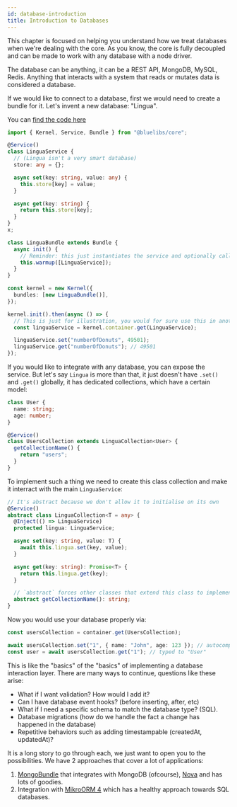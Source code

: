 ```yaml
---
id: database-introduction
title: Introduction to Databases
---
```


This chapter is focused on helping you understand how we treat databases when we're dealing with the core. As you know, the core is fully decoupled and can be made to work with any database with a node driver.

The database can be anything, it can be a REST API, MongoDB, MySQL, Redis. Anything that interacts with a system that reads or mutates data is considered a database.

If we would like to connect to a database, first we would need to create a bundle for it. Let's invent a new database: "Lingua".

You can [find the code here](https://stackblitz.com/edit/typescript-irxdzi?file=index.ts)

```ts
import { Kernel, Service, Bundle } from "@bluelibs/core";

@Service()
class LinguaService {
  // (Lingua isn't a very smart database)
  store: any = {};

  async set(key: string, value: any) {
    this.store[key] = value;
  }

  async get(key: string) {
    return this.store[key];
  }
}
x;

class LinguaBundle extends Bundle {
  async init() {
    // Reminder: this just instantiates the service and optionally calls `init()` if it exists
    this.warmup([LinguaService]);
  }
}

const kernel = new Kernel({
  bundles: [new LinguaBundle()],
});

kernel.init().then(async () => {
  // This is just for illustration, you would for sure use this in another service or bundle not here.
  const linguaService = kernel.container.get(LinguaService);

  linguaService.set("numberOfDonuts", 49501);
  linguaService.get("numberOfDonuts"); // 49501
});
```

If you would like to integrate with any database, you can expose the service. But let's say `Lingua` is more than that, it just doesn't have `.set()` and `.get()` globally, it has dedicated collections, which have a certain model:

```ts
class User {
  name: string;
  age: number;
}

@Service()
class UsersCollection extends LinguaCollection<User> {
  getCollectionName() {
    return "users";
  }
}
```

To implement such a thing we need to create this class collection and make it interract with the main `LinguaService`:

```ts
// It's abstract because we don't allow it to initialise on its own
@Service()
abstract class LinguaCollection<T = any> {
  @Inject(() => LinguaService)
  protected lingua: LinguaService;

  async set(key: string, value: T) {
    await this.lingua.set(key, value);
  }

  async get(key: string): Promise<T> {
    return this.lingua.get(key);
  }

  // `abstract` forces other classes that extend this class to implement it
  abstract getCollectionName(): string;
}
```

Now you would use your database properly via:

```typescript
const usersCollection = container.get(UsersCollection);

await usersCollection.set("1", { name: "John", age: 123 }); // autocompletion
const user = await usersCollection.get("1"); // typed to "User"
```

This is like the "basics" of the "basics" of implementing a database interaction layer. There are many ways to continue, questions like these arise:

- What if I want validation? How would I add it?
- Can I have database event hooks? (before inserting, after, etc)
- What if I need a specific schema to match the database type? (SQL).
- Database migrations (how do we handle the fact a change has happened in the database)
- Repetitive behaviors such as adding timestampable (createdAt, updatedAt)?

It is a long story to go through each, we just want to open you to the possibilities. We have 2 approaches that cover a lot of applications:

1. [MongoBundle](package-mongo) that integrates with MongoDB (ofcourse), [Nova](package-nova) and has lots of goodies.
2. Integration with [MikroORM 4](https://mikro-orm.io/docs/installation/) which has a healthy approach towards SQL databases.
